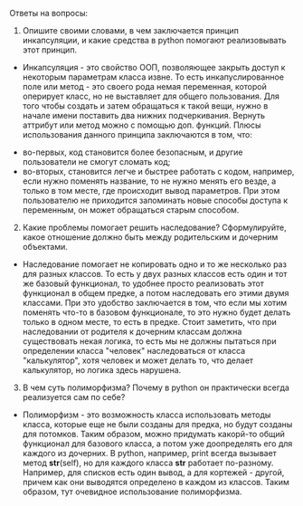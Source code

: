 Ответы на вопросы:
1. Опишите своими словами, в чем заключается принцип инкапсуляции, и какие средства в python помогают реализовывать этот принцип.
* Инкапсуляция - это свойство ООП, позволяющее закрыть доступ к некоторым параметрам класса извне. То есть инкапуслированное поле или метод - это своего рода немая переменная, которой оперирует класс, но не выставляет для общего пользования. Для того чтобы создать и затем обращаться к такой вещи, нужно в начале имени поставить два нижних подчеркивания. Вернуть аттрибут или метод можно с помощью доп. функций. Плюсы использования данного принципа заключаются в том, что:
- во-первых, код становится более безопасным, и другие пользователи не смогут сломать код;
- во-вторых, становится легче и быстрее работать с кодом, например, если нужно поменять название, то не нужно менять его везде, а только в том месте, где происходит вывод параметров. При этом пользователю не приходится запоминать новые способы доступа к переменным, он может обращаться старым способом.

2. Какие проблемы помогает решить наследование? Сформулируйте, какое отношение должно быть между родительским и дочерним объектами.
* Наследование помогает не копировать одно и то же несколько раз для разных классов. То есть у двух разных классов есть один и тот же базовый функционал, то удобнее просто реализовать этот функционал в общем предке, а потом наследовать его этими двумя классами. При это удобство заключается в том, что если мы хотим поменять что-то в базовом функционале, то это нужно будет делать только в одном месте, то есть в предке. Стоит заметить, что при наследовании от родителя к дочерним классам должна существовать некая логика, то есть мы не должны пытаться при определении класса "человек" наследоваться от класса "калькулятор", хотя человек и может делать то, что делает калькулятор, но логика здесь нарушена.

3. В чем суть полиморфизма? Почему в python он практически всегда реализуется сам по себе?
* Полиморфизм - это возможность класса использовать методы класса, которые еще не были созданы для предка, но будут созданы для потомков. Таким образом, можно придумать какорй-то общий функционал для базового класса, а потом уже доопределять его для каждого из дочерних. В python, например, print всегда вызывает метод __str__(self), но для каждого класса __str__ работает по-разному. Например, для списков есть один вывод, а для кортежей - другой, причем как они выводятся определено в каждом из классов. Таким образом, тут очевидное использование полиморфизма. 
